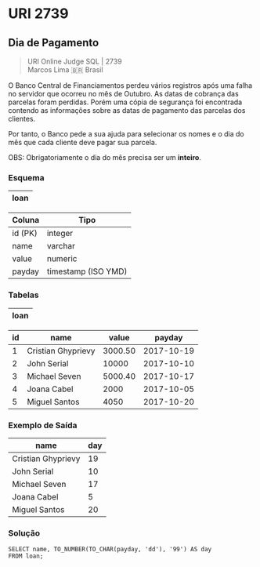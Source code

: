 # URI 2739

## Dia de Pagamento

>URI Online Judge SQL | 2739  
>Marcos Lima :brazil: Brasil  

O Banco Central de Financiamentos perdeu vários registros após uma falha no servidor que ocorreu no mês de Outubro. As datas de cobrança das parcelas foram perdidas. Porém uma cópia de segurança foi encontrada contendo as informações sobre as datas de pagamento das parcelas dos clientes.  

Por tanto, o Banco pede a sua ajuda para selecionar os nomes e o dia do mês que cada cliente deve pagar sua parcela.  

OBS: Obrigatoriamente o dia do mês precisa ser um **inteiro**.  

### Esquema

| loan |
| ---- |

| Coluna  | Tipo                |
| ------- | ------------------- |
| id (PK) | integer             |
| name    | varchar             |
| value   | numeric             |
| payday  | timestamp (ISO YMD) |

### Tabelas

| loan |
| ---- |

| id  | name               | value   | payday     |
| --- | ------------------ | ------- | ---------- |
| 1   | Cristian Ghyprievy | 3000.50 | 2017-10-19 |
| 2   | John Serial        | 10000   | 2017-10-10 |
| 3   | Michael Seven      | 5000.40 | 2017-10-17 |
| 4   | Joana Cabel        | 2000    | 2017-10-05 |
| 5   | Miguel Santos      | 4050    | 2017-10-20 |

### Exemplo de Saída

| name               | day |
| ------------------ | --- |
| Cristian Ghyprievy | 19  |
| John Serial        | 10  |
| Michael Seven      | 17  |
| Joana Cabel        | 5   |
| Miguel Santos      | 20  |

### Solução

```"
SELECT name, TO_NUMBER(TO_CHAR(payday, 'dd'), '99') AS day
FROM loan;
```
